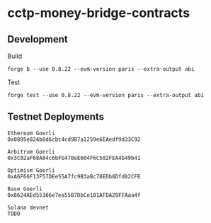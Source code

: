 # cctp-money-bridge-contracts

## Development
Build
```
forge b --use 0.8.22 --evm-version paris --extra-output abi
```
Test
```
forge test --use 0.8.22 --evm-version paris --extra-output abi
```

## Testnet Deployments
```
Ethereum Goerli
0x0895e824b8d6cbc4cd9B7a1259e6EAedf9d33C92

Arbitrum Goerli
0x3C02aF68A84c6bFb470eE604F6C502FEA4b49b41

Optimism Goerli
0xA6F66F13F57DEe55A7fc9B3aBc78EDb8Dfd82CFE

Base Goerli
0x8624AEd55366e7ea55B7DbCe101AFDA20FFAaa4f

Solana devnet
TODO
```
